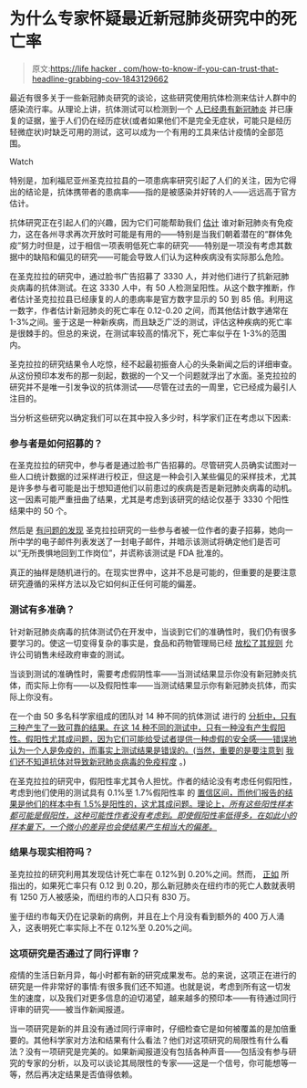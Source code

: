 # 为什么专家怀疑最近新冠肺炎研究中的死亡率

> 原文:[https://life hacker . com/how-to-know-if-you-can-trust-that-headline-grabbing-cov-1843129662](https://lifehacker.com/how-to-know-if-you-can-trust-that-headline-grabbing-cov-1843129662)

最近有很多关于一些新冠肺炎研究的谈论，这些研究使用抗体检测来估计人群中的感染流行率。从理论上讲，抗体测试可以检测到一个 [人已经患有新冠肺炎](https://vitals.lifehacker.com/what-a-covid-19-antibody-test-can-and-cannot-tell-you-1842953516) 并已康复的证据，鉴于人们仍在经历症状(或者如果他们不是完全无症状，可能只是经历轻微症状)时缺乏可用的测试，这可以成为一个有用的工具来估计疫情的全部范围。

Watch

特别是，加利福尼亚州圣克拉拉县的一项患病率研究引起了人们的关注，因为它得出的结论是，抗体携带者的患病率——指的是被感染并好转的人——远远高于官方估计。

抗体研究正在引起人们的兴趣，因为它们可能帮助我们 [估计](https://vitals.lifehacker.com/what-a-covid-19-antibody-test-can-and-cannot-tell-you-1842953516) 谁对新冠肺炎有免疫力，这在各州寻求再次开放时可能是有用的——特别是当我们朝着潜在的“群体免疫”努力时但是，过于相信一项表明低死亡率的研究——特别是一项没有考虑其数据中的缺陷和偏见的研究——可能会导致人们认为这种疾病没有实际那么危险。

在圣克拉拉的研究中，通过脸书广告招募了 3330 人，并对他们进行了抗新冠肺炎病毒的抗体测试。在这 3330 人中，有 50 人检测呈阳性。从这个数字推断，作者估计圣克拉拉县已经康复的人的患病率是官方数字显示的 50 到 85 倍。利用这一数字，作者估计新冠肺炎的死亡率在 0.12-0.20 之间，而其他估计数字通常在 1-3%之间。鉴于这是一种新疾病，而且缺乏广泛的测试，评估这种疾病的死亡率是很棘手的。但总的来说，在测试率较高的情况下，死亡率似乎在 1-3%的范围内。

圣克拉拉的研究结果令人吃惊，经不起最初振奋人心的头条新闻之后的详细审查。从这份预印本发布的那一刻起，数据的一个又一个问题就浮出了水面。圣克拉拉的研究并不是唯一引发争议的抗体测试——尽管在过去的一周里，它已经成为最引人注目的。

当分析这些研究以确定我们可以在其中投入多少时，科学家们正在考虑以下因素:

### 参与者是如何招募的？

在圣克拉拉的研究中，参与者是通过脸书广告招募的。尽管研究人员确实试图对一些人口统计数据的过采样进行校正，但这是一种会引入某些偏见的采样技术，尤其是许多参与者可能是出于想知道他们以前患过的疾病是否是新冠肺炎病毒的动机。这一因素可能严重扭曲了结果，尤其是考虑到该研究的结论仅基于 3330 个阳性结果中的 50 个。

然后是 [有问题的发现](https://www.buzzfeednews.com/article/stephaniemlee/stanford-coronavirus-study-bhattacharya-email) 圣克拉拉研究的一些参与者被一位作者的妻子招募，她向一所中学的电子邮件列表发送了一封电子邮件，并暗示该测试将确定他们是否可以“无所畏惧地回到工作岗位”，并谎称该测试是 FDA 批准的。

真正的抽样是随机进行的。在现实世界中，这并不总是可能的，但重要的是要注意研究遵循的采样方法以及它如何纠正任何可能的偏差。

### 测试有多准确？

针对新冠肺炎病毒的抗体测试仍在开发中，当谈到它们的准确性时，我们仍有很多要学习的。使这一切变得复杂的事实是，食品和药物管理局已经 [放松了其规则](https://vitals.lifehacker.com/what-a-covid-19-antibody-test-can-and-cannot-tell-you-1842953516) 允许公司销售未经政府审查的测试。

当谈到测试的准确性时，需要考虑假阴性率——当测试结果显示你没有新冠肺炎抗体，而实际上你有——以及假阳性率——当测试结果显示你有新冠肺炎抗体，而实际上你没有。

在一个由 50 多名科学家组成的团队对 14 种不同的抗体测试 进行的 [分析中，只有三种产生了一致可靠的结果。在这 14 种不同的测试中，只有一种没有产生假阳性。假阳性尤其成问题，因为它们可能给受试者提供一种虚假的安全感——错误地认为一个人是免疫的，而事实上测试结果是错误的。(当然，重要的是要注意到](https://www.nytimes.com/2020/04/24/health/coronavirus-antibody-tests.html) [我们还不知道抗体对导致新冠肺炎病毒的免疫程度](https://lifehacker.com/herd-immunity-wont-save-us-1843006237) 。)

在圣克拉拉的研究中，假阳性率尤其令人担忧。作者的结论没有考虑任何假阳性，考虑到他们使用的测试具有 0.1%至 1.7%假阳性率 的 [置信区间，而他们报告的结果是他们的样本中有 1.5%是阳性的，这尤其成问题。理论上，*所有这些阳性样本都可能是假阳性，这种可能性作者没有考虑到。即使假阳性率低得多，在如此小的样本量下，一个微小的差异也会使结果产生相当大的偏差。*](https://www.buzzfeednews.com/article/stephaniemlee/coronavirus-antibody-test-santa-clara-los-angeles-stanford)

### 结果与现实相符吗？

圣克拉拉的研究利用其发现估计死亡率在 0.12%到 0.20%之间。然而， [正如](https://undark.org/2020/04/24/john-ioannidis-covid-19-death-rate-critics/) 所指出的，如果死亡率只有 0.12 到 0.20，那么新冠肺炎在纽约市的死亡人数就表明有 1250 万人被感染，而纽约市的人口只有 830 万。

鉴于纽约市每天仍在记录新的病例，并且在上个月没有看到额外的 400 万人涌入，这表明死亡率实际上不在 0.12%至 0.20%之间。

### 这项研究是否通过了同行评审？

疫情的生活日新月异，每小时都有新的研究成果发布。总的来说，这项正在进行的研究是一件非常好的事情:有很多我们还不知道。也就是说，考虑到所有这一切发生的速度，以及我们对更多信息的迫切渴望，越来越多的预印本——有待通过同行评审的研究——被当作新闻报道。

当一项研究是新的并且没有通过同行评审时，仔细检查它是如何被覆盖的是加倍重要的。其他科学家对方法和结果有什么看法？他们对这项研究的局限性有什么看法？没有一项研究是完美的。如果新闻报道没有包括各种声音——包括没有参与研究的专家的分析，以及可以谈论其局限性的专家——这是一个信号，你可能想等一等，然后再决定结果是否值得依赖。